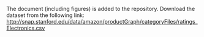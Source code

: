 The document (including figures) is added to the repository.
Download the dataset from the following link:
http://snap.stanford.edu/data/amazon/productGraph/categoryFiles/ratings_Electronics.csv
